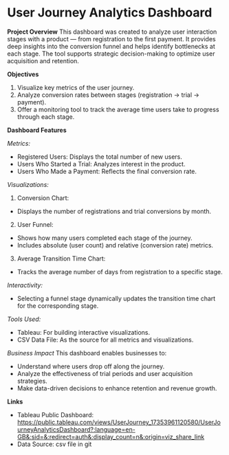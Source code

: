 # User Journey Analytics Dashboard

**Project Overview**
This dashboard was created to analyze user interaction stages with a product — from registration to the first payment. It provides deep insights into the conversion funnel and helps identify bottlenecks at each stage. The tool supports strategic decision-making to optimize user acquisition and retention.

**Objectives**
1. Visualize key metrics of the user journey.
2. Analyze conversion rates between stages (registration → trial → payment).
3. Offer a monitoring tool to track the average time users take to progress through each stage.

**Dashboard Features**

*Metrics:*
- Registered Users: Displays the total number of new users.
- Users Who Started a Trial: Analyzes interest in the product.
- Users Who Made a Payment: Reflects the final conversion rate.

*Visualizations:*
1. Conversion Chart:
- Displays the number of registrations and trial conversions by month.
2. User Funnel:
- Shows how many users completed each stage of the journey.
- Includes absolute (user count) and relative (conversion rate) metrics.
3. Average Transition Time Chart:
- Tracks the average number of days from registration to a specific stage.

*Interactivity:*
- Selecting a funnel stage dynamically updates the transition time chart for the corresponding stage.

*Tools Used:*
- Tableau: For building interactive visualizations.
- CSV Data File: As the source for all metrics and visualizations.

*Business Impact*
This dashboard enables businesses to:
- Understand where users drop off along the journey.
- Analyze the effectiveness of trial periods and user acquisition strategies.
- Make data-driven decisions to enhance retention and revenue growth.

**Links**
- Tableau Public Dashboard: https://public.tableau.com/views/UserJourney_17353961120580/UserJourneyAnalyticsDashboard?:language=en-GB&:sid=&:redirect=auth&:display_count=n&:origin=viz_share_link
- Data Source: csv file in git
